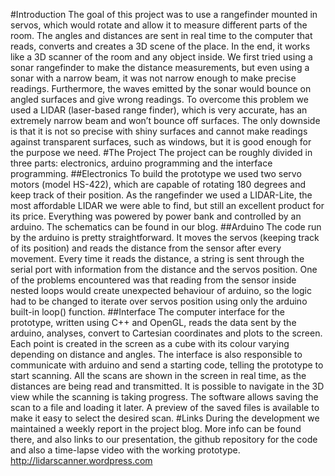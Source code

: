 #Introduction
The goal of this project was to use a rangefinder mounted in servos, which would rotate and allow it to measure different parts of the room. The angles and distances are sent in real time to the computer that reads, converts and creates a 3D scene of the place. In the end, it works like a 3D scanner of the room and any object inside.
We first tried using a sonar rangefinder to make the distance measurements, but even using a sonar with a narrow beam, it was not narrow enough to make precise readings. Furthermore, the waves emitted by the sonar would bounce on angled surfaces and give wrong readings. To overcome this problem we used a LIDAR (laser-based range finder), which is very accurate, has an extremely narrow beam and won’t bounce off surfaces. The only downside is that it is not so precise with shiny surfaces and cannot make readings against transparent surfaces, such as windows, but it is good enough for the purpose we need.
#The Project
The project can be roughly divided in three parts: electronics, arduino programming and the interface programming.
##Electronics
To build the prototype we used two servo motors (model HS-422), which are capable of rotating 180 degrees and keep track of their position. As the rangefinder we used a LIDAR-Lite, the most affordable LIDAR we were able to find, but still an excellent product for its price. Everything was powered by power bank and controlled by an arduino. The schematics can be found in our blog.
##Arduino
The code run by the arduino is pretty straightforward. It moves the servos (keeping track of its position) and reads the distance from the sensor after every movement. Every time it reads the distance, a string is sent through the serial port with information from the distance and the servos position. One of the problems encountered was that reading from the sensor inside nested loops would create unexpected behaviour of arduino, so the logic had to be changed to iterate over servos position using only the arduino built-in loop() function.
##Interface
The computer interface for the prototype, written using C++ and OpenGL, reads the data sent by the arduino, analyses, convert to Cartesian coordinates and plots to the screen. Each point is created in the screen as a cube with its colour varying depending on distance and angles. The interface is also responsible to communicate with arduino and send a starting code, telling the prototype to start scanning. All the scans are shown in the screen in real time, as the distances are being read and transmitted. It is possible to navigate in the 3D view while the scanning is taking progress. The software allows saving the scan to a file and loading it later. A preview of the saved files is available to make it easy to select the desired scan.
#Links
During the development we maintained a weekly report in the project blog. More info can be found there, and also links to our presentation, the github repository for the code and also a time-lapse video with the working prototype.
http://lidarscanner.wordpress.com
